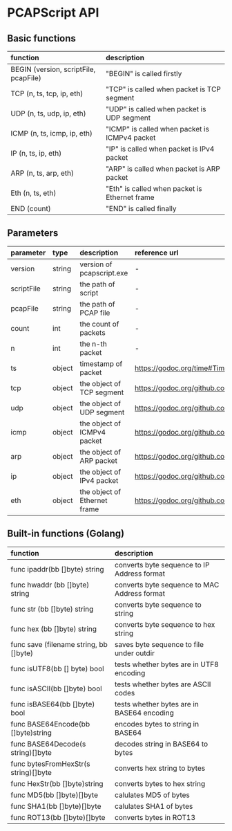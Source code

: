 # PCAPScript API

## Basic functions

|function|description|
|:--|:--|
|BEGIN (version, scriptFile, pcapFile)|"BEGIN" is called firstly|
|TCP (n, ts, tcp, ip, eth)|"TCP" is called when packet is TCP segment|
|UDP (n, ts, udp, ip, eth)|"UDP" is called when packet is UDP segment|
|ICMP (n, ts, icmp, ip, eth)|"ICMP" is called when packet is ICMPv4 packet|
|IP (n, ts, ip, eth)|"IP" is called when packet is IPv4 packet|
|ARP (n, ts, arp, eth)|"ARP" is called when packet is ARP packet|
|Eth (n, ts, eth)|"Eth" is called when packet is Ethernet frame|
|END (count)|"END" is called finally|count: the count of packets|

## Parameters

|parameter|type|description|reference url|
|:--|:--|:--|:--|
|version|string|version of pcapscript.exe|-|
|scriptFile|string|the path of script|-|
|pcapFile|string|the path of PCAP file|-|
|count|int|the count of packets|-|
|n|int|the n-th packet|-|
|ts|object|timestamp of packet|https://godoc.org/time#Time|
|tcp|object|the object of TCP segment|https://godoc.org/github.com/google/gopacket/layers#TCP|
|udp|object|the object of UDP segment|https://godoc.org/github.com/google/gopacket/layers#UDP|
|icmp|object|the object of ICMPv4 packet|https://godoc.org/github.com/google/gopacket/layers#ICMPv4|
|arp|object|the object of ARP packet|https://godoc.org/github.com/google/gopacket/layers#ARP|
|ip|object|the object of IPv4 packet|https://godoc.org/github.com/google/gopacket/layers#IPv4|
|eth|object|the object of Ethernet frame|https://godoc.org/github.com/google/gopacket/layers#Ethernet|

## Built-in functions (Golang)

|function|description|
|:--|:--|
|func ipaddr(bb []byte) string|converts byte sequence to IP Address format|
|func hwaddr (bb []byte) string|converts byte sequence to MAC Address format|
|func str (bb []byte) string|converts byte sequence to string|
|func hex (bb []byte) string|converts byte sequence to hex string|
|func save (filename string, bb []byte)|saves byte sequence to file under outdir|
|func isUTF8(bb [] byte) bool|tests whether bytes are in UTF8 encoding|
|func isASCII(bb []byte) bool|tests whether bytes are ASCII codes|
|func isBASE64(bb []byte) bool|tests whether bytes are in BASE64 encoding|
|func BASE64Encode(bb []byte)string|encodes bytes to string in BASE64|
|func BASE64Decode(s string)[]byte|decodes string in BASE64 to bytes|
|func bytesFromHexStr(s string)[]byte|converts hex string to bytes|
|func HexStr(bb []byte)string|converts bytes to hex string|
|func MD5(bb [\]byte)[]byte|calulates MD5 of bytes|
|func SHA1(bb [\]byte)[]byte|calulates SHA1 of bytes|
|func ROT13(bb [\]byte)[]byte|converts bytes in ROT13|
